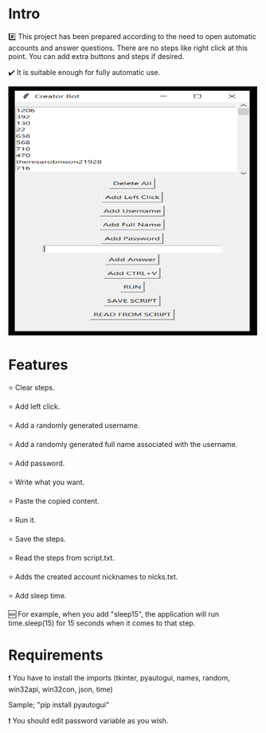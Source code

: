 # Intro
:hash: This project has been prepared according to the need to open automatic accounts and answer questions. There are no steps like right click at this point. You can add extra buttons and steps if desired.

:heavy_check_mark: It is suitable enough for fully automatic use.

<img src="https://github.com/farukulutas/Exercises/blob/main/Python%20Bot%20Advanced%20Clicker(GUI)/example.PNG" width="500" height="500" />

# Features
:star: Clear steps.

:star: Add left click.

:star: Add a randomly generated username.

:star: Add a randomly generated full name associated with the username.

:star: Add password.

:star: Write what you want.

:star: Paste the copied content.

:star: Run it.

:star: Save the steps.

:star: Read the steps from script.txt.

:star: Adds the created account nicknames to nicks.txt.

:star: Add sleep time. 

:new: For example, when you add "sleep15", the application will run time.sleep(15) for 15 seconds when it comes to that step. 

# Requirements

:exclamation: You have to install the imports (tkinter, pyautogui, names, random, win32api, win32con, json, time)

Sample; "pip install pyautogui"

:exclamation: You should edit password variable as you wish.
